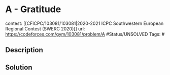 # A - Gratitude

contest: [[CFICPC/103081/103081|2020-2021 ICPC Southwestern European Regional Contest (SWERC 2020)]]
url: https://codeforces.com/gym/103081/problem/A
#Status/UNSOLVED
Tags: #

## Description

## Solution

